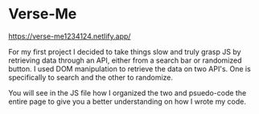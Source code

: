 # Verse-Me

https://verse-me1234124.netlify.app/

For my first project I decided to take things slow and truly grasp 
JS by retrieving data through an API, either from a search bar or
randomized button. I used DOM manipulation to retrieve the data on 
two API's. One is specifically to search and the other to randomize.

You will see in the JS file how I organized the two and psuedo-code
the entire page to give you a better understanding on how I wrote 
my code. 
